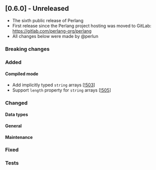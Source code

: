 ## [0.6.0] - Unreleased
- The sixth public release of Perlang
- First release since the Perlang project hosting was moved to GitLab: https://gitlab.com/perlang-org/perlang
- All changes below were made by @perlun

### Breaking changes

### Added
#### Compiled mode
- Add implicitly typed `string` arrays [[!503][503]]
- Support `length` property for `string` arrays [[!505][505]]

### Changed
#### Data types

#### General

#### Maintenance

### Fixed

### Tests

[503]: https://gitlab.com/perlang-org/perlang/merge_requests/503
[505]: https://gitlab.com/perlang-org/perlang/merge_requests/505
